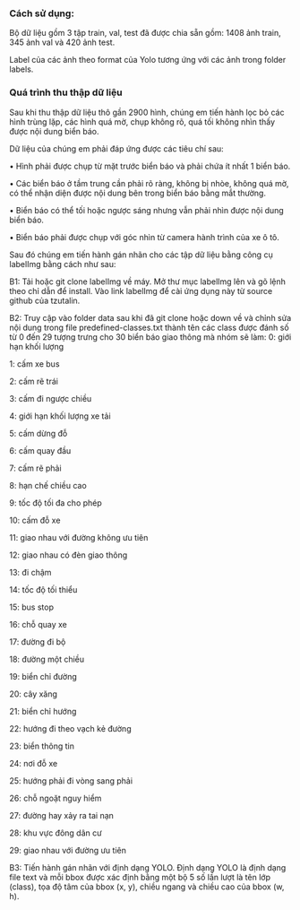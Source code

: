 ### Cách sử dụng:

Bộ dữ liệu gồm 3 tập train, val, test đã được chia sẵn gồm: 1408 ảnh train, 345 ảnh val và 420 ảnh test. 

Label của các ảnh theo format của Yolo tương ứng với các ảnh trong folder labels.


### Quá trình thu thập dữ liệu

Sau khi thu thập dữ liệu thô gần 2900 hình, chúng em tiến hành lọc bỏ các hình trùng lặp, các hình quá mờ, chụp không rõ, quá tối không nhìn thấy được nội dung biển báo.

Dữ liệu của chúng em phải đáp ứng được các tiêu chí sau:

•	Hình phải được chụp từ mặt trước biển báo và phải chứa ít nhất 1 biển báo.

•	Các biển báo ở tầm trung cần phải rõ ràng, không bị nhòe, không quá mờ, có thể nhận diện được nội dung bên trong biển báo bằng mắt thường.

•	Biển báo có thể tối hoặc ngược sáng nhưng vẫn phải nhìn được nội dung biển báo.

•	Biển báo phải được chụp với góc nhìn từ camera hành trình của xe ô tô.

Sau đó chúng em tiến hành gán nhãn cho các tập dữ liệu bằng công cụ labelImg bằng cách như sau:

B1: Tải hoặc git clone labelImg về máy. Mở thư mục labelImg lên và gõ lệnh theo chỉ dẫn để install. Vào link labelImg để cài ứng dụng này từ source github của tzutalin.

B2: Truy cập vào folder data sau khi đã git clone hoặc down về và chỉnh sửa nội dung trong file predefined-classes.txt thành tên các class được đánh số từ 0 đến 29 tượng trưng cho 30 biển báo giao thông mà nhóm sẽ làm:
0: giới hạn khối lượng		

1: cấm xe bus

2: cấm rẽ trái

3: cấm đi ngược chiều	

4: giới hạn khối lượng xe tải

5: cấm dừng đỗ	

6: cấm quay đầu	

7: cấm rẽ phải

8: hạn chế chiều cao

9: tốc độ tối đa cho phép

10: cấm đỗ xe

11: giao nhau với đường không ưu tiên

12: giao nhau có đèn giao thông

13: đi chậm

14: tốc độ tối thiểu

15: bus stop

16: chỗ quay xe

17: đường đi bộ

18: đường một chiều

19: biển chỉ đường

20: cây xăng

21: biển chỉ hướng

22: hướng đi theo vạch kẻ đường

23: biển thông tin

24: nơi đỗ xe

25: hướng phải đi vòng sang phải

26: chỗ ngoặt nguy hiểm

27: đường hay xảy ra tai nạn

28: khu vực đông dân cư

29: giao nhau với đường ưu tiên

B3: Tiến hành gán nhãn với định dạng YOLO. Định dạng YOLO là định dạng file text và mỗi bbox được xác định bằng một bộ 5 số lần lượt là tên lớp (class), tọa độ tâm của bbox (x, y), chiều ngang và chiều cao của bbox (w, h).

